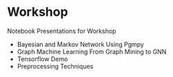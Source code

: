 # Workshop
Notebook Presentations for Workshop

- Bayesian and Markov Network Using Pgmpy
- Graph Machine Learning From Graph Mining to GNN
- Tensorflow Demo
- Preprocessing Techniques

